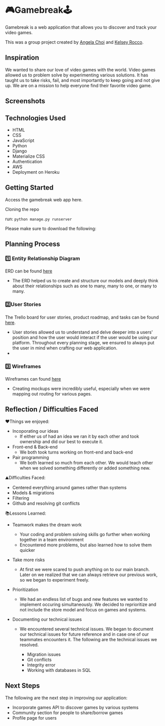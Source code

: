 # 🎮Gamebreak🕹️
Gamebreak is a web application that allows you to discover and track your video games. 

This was a group project created by [Angela Choi](https://github.com/angelamchoi) and [Kelsey Rocco](https://github.com/KelseyRocco). 

## Inspiration
We wanted to share our love of video games with the world. Video games allowed us to problem solve by experimenting various solutions. It has taught us to take risks, fail, and most importantly to keep going and not give up. We are on a mission to help everyone find their favorite video game. 

## Screenshots

## Technologies Used
- HTML
- CSS
- JavaScript
- Python
- Django
- Materialize CSS
- Authentication
- AWS
- Deployment on Heroku

## Getting Started
Access the gamebreak web app here.

Cloning the repo

run: `python manage.py runserver`

Please make sure to download the following:

## Planning Process

### 1️⃣ Entity Relationship Diagram
ERD can be found [here](https://lucid.app/lucidchart/29ba2d8e-8464-40bf-b81c-e8fd676560dd/edit?page=0_0#)
- The ERD helped us to create and structure our models and deeply think about their relationships such as one to many, many to one, or many to many. 

### 2️⃣User Stories
The Trello board for user stories, product roadmap, and tasks can be found [here](https://trello.com/b/YdIWpqHE/gamebreak).
- User stories allowed us to understand and delve deeper into a users' position and how the user would interact if the user would be using our platform. Throughout every planning stage, we ensured to always put the user in mind when crafting our web application.  
- 

### 3️⃣ Wireframes
Wireframes can  found [here](https://wireframepro.mockflow.com/view/M26cb0d3c6671fbc24524cd94394344351624502998157)
- Creating mockups were incredibly useful, especially when we were mapping out routing for various pages. 

## Reflection / Difficulties Faced
❤️Things we enjoyed:
- Incoporating our ideas 
    - If either us of had an idea we ran it by each other and took ownership and did our best to execute it. 
- Front-end & Back-end
    - We both took turns working on front-end and back-end
- Pair programming 
    - We both learned so much from each other. We would teach other when we solved something differently or added something new.

⛰️Difficulties Faced: 
- Centered everything around games rather than systems
- Models & migrations 
- Filtering
- Github and resolving git conflicts

📚Lessons Learned:

- Teamwork makes the dream work
    - Your coding and problem solving skills go further when working together in a team environment
    - Encountered more problems, but also learned how to solve them quicker 

- Take more risks
    - At first we were scared to push anything on to our main branch. Later on we realized that we can always retrieve our previous work, so we began to experiment freely. 

- Prioritization
    - We had an endless list of bugs and new features we wanted to implement occuring simultaneously. We decided to reprioritize and not include the store model and focus on games and systems. 

- Documenting our technical issues
    - We encountered several technical issues. We began to document our technical issues for future reference and in case one of our teammates encounters it. The following are the technical issues we resolved. 

        - Migration issues 
        - Git conflicts
        - Integrity error
        - Working with databases in SQL


## Next Steps
The following are the next step in improving our application:

- Incorporate games API to discover games by various systems
- Community section for people to share/borrow games
- Profile page for users